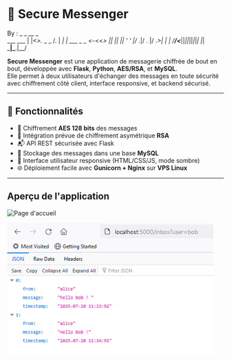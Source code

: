 ﻿# 🔐 Secure Messenger

By :
          _  _          __     _           
 ___ ___ | |<_>._ _ _  /. |  _| | ___  _ _ 
<_-<<_> || || || ' ' |/_  .|/ . |/ ._>| | |
/__/<___||_||_||_|_|_|  |_| \___|\___.|__/ 
                                          


**Secure Messenger** est une application de messagerie chiffrée de bout en bout, développée avec **Flask**, **Python**, **AES/RSA**, et **MySQL**.  
Elle permet à deux utilisateurs d'échanger des messages en toute sécurité avec chiffrement côté client, interface responsive, et backend sécurisé.


---

## 🚀 Fonctionnalités

- 🔐 Chiffrement **AES 128 bits** des messages
- 🔑 Intégration prévue de chiffrement asymétrique **RSA**
- 📬 API REST sécurisée avec Flask
- 🧠 Stockage des messages dans une base **MySQL**
- 💬 Interface utilisateur responsive (HTML/CSS/JS, mode sombre)
- 🌐 Déploiement facile avec **Gunicorn + Nginx** sur **VPS Linux**

---
## Aperçu de l'application

![Page d'accueil](accueil.png)

![Message Box](messagebox.png)


